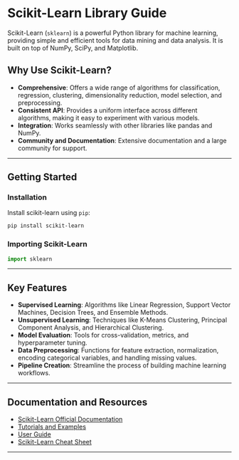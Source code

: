 # Scikit-Learn Library Guide

Scikit-Learn (`sklearn`) is a powerful Python library for machine learning, providing simple and efficient tools for data mining and data analysis. It is built on top of NumPy, SciPy, and Matplotlib.

## Why Use Scikit-Learn?

- **Comprehensive**: Offers a wide range of algorithms for classification, regression, clustering, dimensionality reduction, model selection, and preprocessing.
- **Consistent API**: Provides a uniform interface across different algorithms, making it easy to experiment with various models.
- **Integration**: Works seamlessly with other libraries like pandas and NumPy.
- **Community and Documentation**: Extensive documentation and a large community for support.

---

## Getting Started

### Installation

Install scikit-learn using `pip`:

```bash
pip install scikit-learn
```

### Importing Scikit-Learn

```python
import sklearn
```

---

## Key Features

- **Supervised Learning**: Algorithms like Linear Regression, Support Vector Machines, Decision Trees, and Ensemble Methods.
- **Unsupervised Learning**: Techniques like K-Means Clustering, Principal Component Analysis, and Hierarchical Clustering.
- **Model Evaluation**: Tools for cross-validation, metrics, and hyperparameter tuning.
- **Data Preprocessing**: Functions for feature extraction, normalization, encoding categorical variables, and handling missing values.
- **Pipeline Creation**: Streamline the process of building machine learning workflows.

---

## Documentation and Resources

- [Scikit-Learn Official Documentation](https://scikit-learn.org/stable/)
- [Tutorials and Examples](https://scikit-learn.org/stable/tutorial/index.html)
- [User Guide](https://scikit-learn.org/stable/user_guide.html)
- [Scikit-Learn Cheat Sheet](https://scikit-learn.org/stable/tutorial/machine_learning_map/index.html)

---